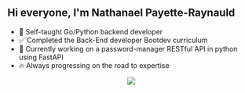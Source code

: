 ## Hi everyone, I'm Nathanael Payette-Raynauld

 - :school: Self-taught Go/Python backend developer
 - :white_check_mark: Completed the Back-End developer Bootdev curriculum
 - :key: Currently working on a password-manager RESTful API in python using FastAPI
 - :fire: Always progressing on the road to expertise

<p align="center">
  <img src="https://api.boot.dev/v1/users/public/bc326d1e-c76f-4179-8c4e-adcbdd75af2f/thumbnail" >
</p>

<!--
**npayetteraynauld/npayetteraynauld** is a ✨ _special_ ✨ repository because its `README.md` (this file) appears on your GitHub profile.

Here are some ideas to get you started:

- 🔭 I’m currently working on ...
- 🌱 I’m currently learning ...
- 👯 I’m looking to collaborate on ...
- 🤔 I’m looking for help with ...
- 💬 Ask me about ...
- 📫 How to reach me: ...
- 😄 Pronouns: ...
- ⚡ Fun fact: ...
-->
